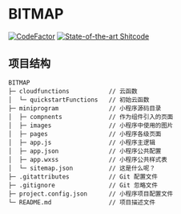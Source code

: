 # BITMAP
[![CodeFactor](https://www.codefactor.io/repository/github/bit-bitmap/bitmap/badge)](https://www.codefactor.io/repository/github/bit-bitmap/bitmap)
[![State-of-the-art Shitcode](https://img.shields.io/static/v1?label=State-of-the-art&message=Shitcode&color=7B5804)](https://github.com/trekhleb/state-of-the-art-shitcode)

## 项目结构
```
BITMAP
├─ cloudfunctions           // 云函数
│  └─ quickstartFunctions   // 初始云函数
├─ miniprogram              // 小程序源码目录
│  ├─ compnents             // 作为组件引入的页面
│  ├─ images                // 小程序中使用的图片
│  ├─ pages                 // 小程序各级页面
│  ├─ app.js                // 小程序主逻辑
│  ├─ app.json              // 小程序公共配置
│  ├─ app.wxss              // 小程序公共样式表
│  └─ sitemap.json          // 这是什么呢？
├─ .gitattributes           // Git 配置文件
├─ .gitignore               // Git 忽略文件
├─ project.config.json      // 小程序项目配置文件
└─ README.md                // 项目描述文件
```
